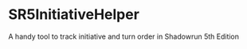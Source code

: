 SR5InitiativeHelper
===================

A handy tool to track initiative and turn order in Shadowrun 5th Edition
